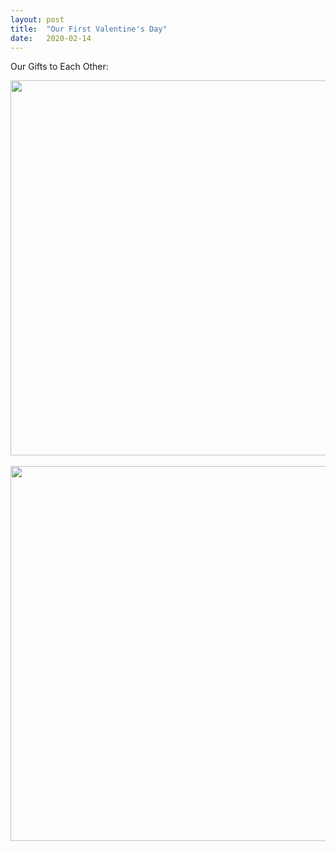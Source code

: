 ```yaml
---
layout: post
title:  "Our First Valentine's Day"
date:   2020-02-14
---
```

Our Gifts to Each Other:
<div align=center><img src="../../../images/IMG_2897.JPG" width="600"/></div>
<br/>

<div align=center><img src="../../../images/IMG_4908.JPG" width="600"/></div>